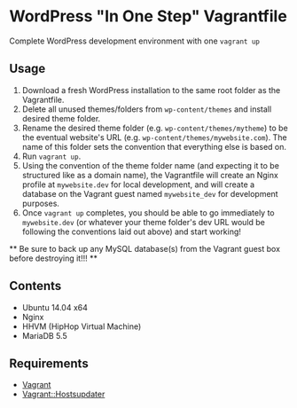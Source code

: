 WordPress "In One Step" Vagrantfile
===================================

Complete WordPress development environment with one `vagrant up`


## Usage

1. Download a fresh WordPress installation to the same root folder as the Vagrantfile.
2. Delete all unused themes/folders from `wp-content/themes` and install desired theme folder.
3. Rename the desired theme folder (e.g. `wp-content/themes/mytheme`) to be the eventual website's URL (e.g. `wp-content/themes/mywebsite.com`). The name of this folder sets the convention that everything else is based on.
4. Run `vagrant up`.
5. Using the convention of the theme folder name (and expecting it to be structured like as a domain name), the Vagrantfile will create an Nginx profile at `mywebsite.dev` for local development, and will create a database on the Vagrant guest named `mywebsite_dev` for development purposes.
6. Once `vagrant up` completes, you should be able to go immediately to `mywebsite.dev` (or whatever your theme folder's dev URL would be following the conventions laid out above) and start working!

** Be sure to back up any MySQL database(s) from the Vagrant guest box before destroying it!!! **


## Contents

- Ubuntu 14.04 x64
- Nginx
- HHVM (HipHop Virtual Machine)
- MariaDB 5.5


## Requirements

- [Vagrant](https://www.vagrantup.com/)
- [Vagrant::Hostsupdater](https://github.com/cogitatio/vagrant-hostsupdater)
